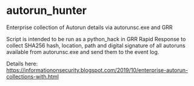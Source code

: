 # autorun_hunter
Enterprise collection of Autorun details via autorunsc.exe and GRR

Script is intended to be run as a python_hack in GRR Rapid Response to collect SHA256 hash, location, path and digital signature of all autoruns available from autorunsc.exe and send them to the event log.

Details here: https://informationonsecurity.blogspot.com/2019/10/enterprise-autorun-collections-with.html
